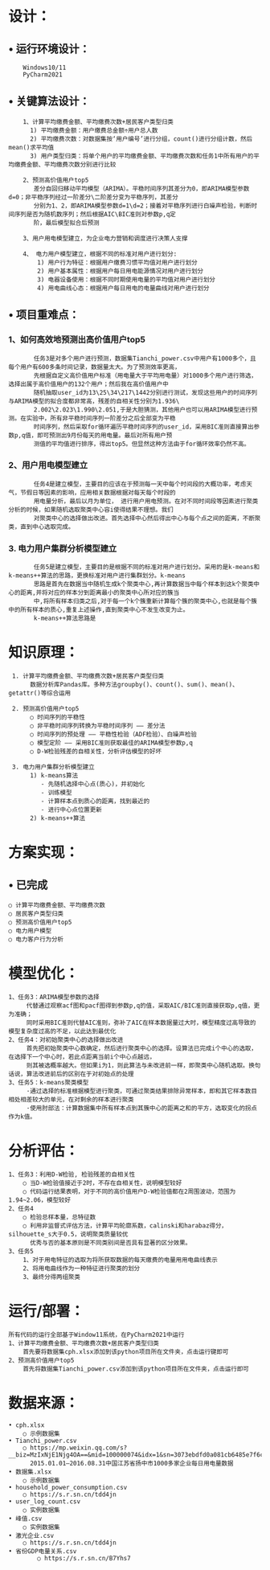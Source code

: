 # 设计：
## • 运行环境设计：
        Windows10/11
	    PyCharm2021
## • 关键算法设计：
        1、计算平均缴费金额、平均缴费次数+居民客户类型归类
	      1) 平均缴费金额：用户缴费总金额÷用户总人数
	      2) 平均缴费次数：对数据集按‘用户编号’进行分组，count()进行分组计数，然后mean()求平均值
	      3) 用户类型归类：将单个用户的平均缴费金额、平均缴费次数和任务1中所有用户的平均缴费金额、平均缴费次数分别进行比较
	
	    2、预测高价值用户top5
	       差分自回归移动平均模型（ARIMA）。平稳时间序列其差分为0，即ARIMA模型参数d=0；非平稳序列经过一阶差分\二阶差分变为平稳序列，其差分
	       分别为1、2，即ARIMA模型参数d=1\d=2；接着对平稳序列进行白噪声检验，判断时间序列是否为随机数序列；然后根据AIC\BIC准则对参数p,q定
	       阶，最后模型拟合后预测
      
        3、用户用电模型建立，为企业电力营销和调度进行决策人支撑
	
	    4、 电力用户模型建立，根据不同的标准对用户进行划分:
            1) 用户行为特征：根据用户缴费习惯平均值对用户进行划分	
            2) 用户基本属性：根据用户每日用电能源情况对用户进行划分
	        3) 电器设备使用：根据不同时期使用电量的平均值对用户进行划分
            4) 用电曲线心态：根据用户每日用电的电量曲线对用户进行划分
	       
	

## • 项目重难点：
### 1、如何高效地预测出高价值用户top5
	       任务3是对多个用户进行预测，数据集Tianchi_power.csv中用户有1000多个，且每个用户有600多条时间记录，数据量太大。为了预测效率更高，
	       先根据自定义高价值用户标准（用电量大于平均用电量）对1000多个用户进行筛选，选择出属于高价值用户的132个用户；然后我在高价值用户中
	       随机抽取user_id为13\25\34\217\1442分别进行测试，发现这些用户的时间序列与ARIMA模型的拟合度都非常高，残差的自相关性分别为1.936\
	       2.002\2.023\1.990\2.051,于是大胆猜测，其他用户也可以用ARIMA模型进行预测。在实验中，所有非平稳时间序列一阶差分之后全部变为平稳
	       时间序列，然后采取for循环遍历平稳时间序列的user_id，采用BIC准则直接算出参数p,q值，即可预测出9月份每天的用电量。最后对所有用户预
	       测值的平均值进行排序，得出top5。但显然这种方法由于for循环效率仍然不高。

### 2、用户用电模型建立
	       任务4是建立模型，主要目的应该在于预测每一天中每个时间段的大概功率，考虑天气，节假日等因素的影响，应用相关数据根据对每天每个时段的
	       用电量分析，最后以月为单位， 进行用户用电预测。在对不同时间段等因素进行聚类分析的时候，如果随机选取聚类中心容i使得结果不理想。我们
	       对聚类中心的选择做出改进。首先选择中心然后得出中心与每个点之间的距离，不断聚类，直到中心选取完成。
	   
### 3. 电力用户集群分析模型建立
           任务5是建立模型，主要目的是根据不同的标准对用户进行划分。采用的是k-means和k-means++算法的思路，更换标准对用户进行集群划分。k-means
	       思路是首先在数据当中随机生成k个聚类中心,再计算数据当中每个样本到这k个聚类中心的距离,并将对应的样本分到距离最小的聚类中心所对应的簇当
	       中,将所有样本归类之后,对于每一个k个簇重新计算每个簇的聚类中心,也就是每个簇中的所有样本的质心,重复上述操作,直到聚类中心不发生改变为止。
	       k-means++算法思路是


# 知识原理：
     1. 计算平均缴费金额、平均缴费次数+居民客户类型归类
          数据分析库Pandas库。多种方法groupby()、count()、sum()、mean()、getattr()等综合运用

     2. 预测高价值用户top5
          ○ 时间序列的平稳性
          ○ 非平稳时间序列转换为平稳时间序列 —— 差分法
          ○ 时间序列的预处理 —— 平稳性检验（ADF检验）、白噪声检验 
          ○ 模型定阶 —— 采用BIC准则获取最佳的ARIMA模型参数p,q
          ○ D-W检验残差的自相关性，分析评估模型的好坏
	      
     3. 电力用户集群分析模型建立
          1) k-means算法
             - 先随机选择中心点(质心)，并初始化
             - 训练模型
             - 计算样本点到质心的距离，找到最近的
             - 进行中心点位置更新
          2) k-means++算法
	   	  
# 方案实现：
## • 已完成
	○ 计算平均缴费金额、平均缴费次数	
	○ 居民客户类型归类	
	○ 预测高价值用户top5
	○ 电力用户模型
	○ 电力客户行为分析
		
# 模型优化：
    1、任务3：ARIMA模型参数的选择
         代替通过观察acf图和pacf图得到参数p,q的值，采取AIC/BIC准则直接获取p,q值，更为准确；
	     同时采用BIC准则代替AIC准则，弥补了AIC在样本数据量过大时，模型精度过高导致的模型复杂度过高的不足，以此达到最优化
    2、任务4：对初始聚类中心的选择做出改进
         首先把初始聚类中心数确定，然后进行聚类中心的选择。设算法已完成i个中心的选取，在选择下一个中心时，若此点距离当前i个中心点越远，
	     则其被选概率越大。但如果i为1，则此算法与未改进前一样，即聚类中心随机选取。换句话说，算法改进前后的区别在于对初始点的处理
    3、任务5：k-means聚类模型
         ·通过选择的标准根据模型进行聚类，可通过聚类结果排除异常样本，即和其它样本数目相处相差较大的单元，在对剩余的样本进行聚类
	     ·使用肘部法：计算数据集中所有样本点到其簇中心的距离之和的平方，选取变化的拐点作为k值。


# 分析评估：
    1、任务3：利用D-W检验, 检验残差的自相关性
        ○ 当D-W检验值接近于2时，不存在自相关性，说明模型较好
	    ○ 代码运行结果表明，对于不同的高价值用户D-W检验值都在2周围波动，范围为1.94~2.06，模型较好
    2、任务4
        ○ 检验总样本量，总特征数
	    ○ 利用非监督式评估方法，计算平均轮廓系数，calinski和harabaz得分，silhouette_s大于0.5，说明聚类质量较优
	      优秀与否的基本原则是不同类别间是否具有显著的区分效果。
    3、任务5
        1、对于用电特征的选取为将所获取数据的每天缴费的电量用用电曲线表示
        2、将用电曲线作为一种特征进行聚类的划分
        3、最终分得两组聚类
	
	
# 运行/部署：
    所有代码的运行全部基于Window11系统，在PyCharm2021中运行
    1、计算平均缴费金额、平均缴费次数+居民客户类型归类
        首先要将数据集cph.xlsx添加到该python项目所在文件夹，点击运行键即可
    2、预测高价值用户top5
        首先将数据集Tianchi_power.csv添加到该python项目所在文件夹，点击运行即可
	
	

# 数据来源：
	• cph.xlsx                             
		○ 示例数据集
	• Tianchi_power.csv 
		○ https://mp.weixin.qq.com/s?__biz=MzIxNjE1Njg4OA==&mid=100000074&idx=1&sn=3073ebdfd0a081cb6485e7f6c0e9afc9&chksm=178c1efd20fb97eb04586d0f6757f40eee42170a1d71196762cc33751a25df75adbc5d329821&mpshare=1&scene=23&srcid=0518olygZZCnGt2yLNZkepYU&sharer_sharetime=1652861545327&sharer_shareid=32db0bc2d3c4c22843f068f1a5ea1660#rd
          2015.01.01—2016.08.31中国江苏省扬中市1000多家企业每日用电量数据
    • 数据集.xlsx                             
		○ 示例数据集
    • household_power_consumption.csv
    	○ https://s.r.sn.cn/tdd4jn
    • user_log_count.csv
    	○ 实例数据集
    • 峰值.csv
    	○ 实例数据集
    • 激光企业.csv
    	○ https://s.r.sn.cn/tdd4jn
    • 省份GDP电量关系.csv
	        ○ https://s.r.sn.cn/B7Yhs7
